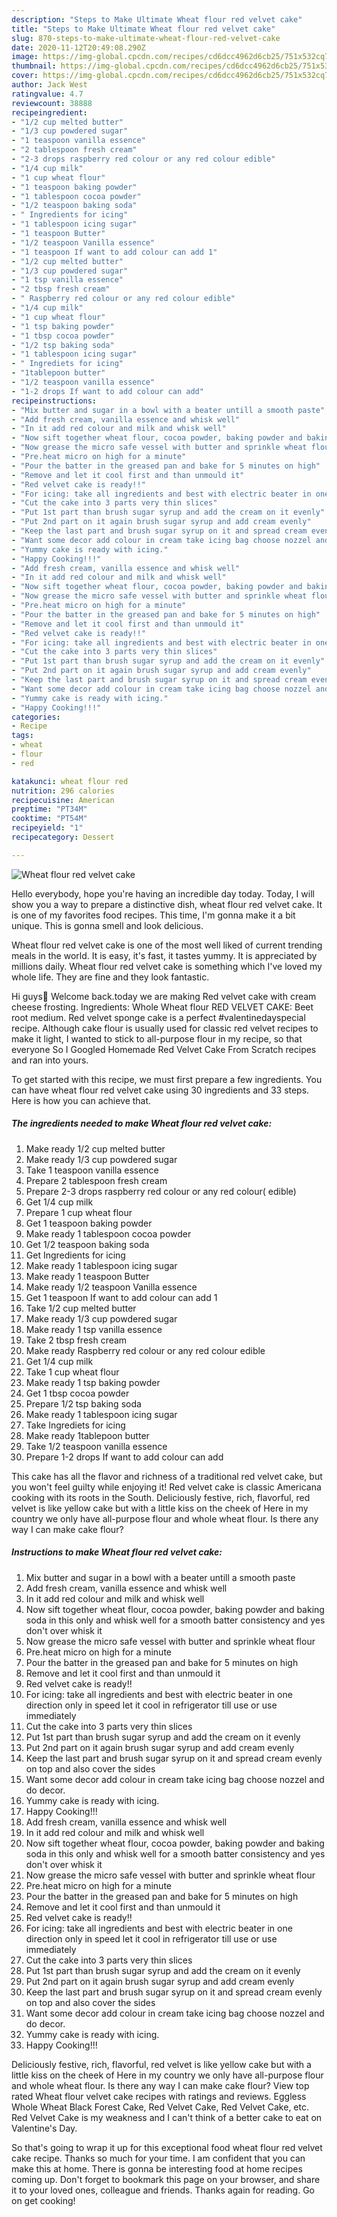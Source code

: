 ```yaml
---
description: "Steps to Make Ultimate Wheat flour red velvet cake"
title: "Steps to Make Ultimate Wheat flour red velvet cake"
slug: 870-steps-to-make-ultimate-wheat-flour-red-velvet-cake
date: 2020-11-12T20:49:08.290Z
image: https://img-global.cpcdn.com/recipes/cd6dcc4962d6cb25/751x532cq70/wheat-flour-red-velvet-cake-recipe-main-photo.jpg
thumbnail: https://img-global.cpcdn.com/recipes/cd6dcc4962d6cb25/751x532cq70/wheat-flour-red-velvet-cake-recipe-main-photo.jpg
cover: https://img-global.cpcdn.com/recipes/cd6dcc4962d6cb25/751x532cq70/wheat-flour-red-velvet-cake-recipe-main-photo.jpg
author: Jack West
ratingvalue: 4.7
reviewcount: 38888
recipeingredient:
- "1/2 cup melted butter"
- "1/3 cup powdered sugar"
- "1 teaspoon vanilla essence"
- "2 tablespoon fresh cream"
- "2-3 drops raspberry red colour or any red colour edible"
- "1/4 cup milk"
- "1 cup wheat flour"
- "1 teaspoon baking powder"
- "1 tablespoon cocoa powder"
- "1/2 teaspoon baking soda"
- " Ingredients for icing"
- "1 tablespoon icing sugar"
- "1 teaspoon Butter"
- "1/2 teaspoon Vanilla essence"
- "1 teaspoon If want to add colour can add 1"
- "1/2 cup melted butter"
- "1/3 cup powdered sugar"
- "1 tsp vanilla essence"
- "2 tbsp fresh cream"
- " Raspberry red colour or any red colour edible"
- "1/4 cup milk"
- "1 cup wheat flour"
- "1 tsp baking powder"
- "1 tbsp cocoa powder"
- "1/2 tsp baking soda"
- "1 tablespoon icing sugar"
- " Ingrediets for icing"
- "1tablepoon butter"
- "1/2 teaspoon vanilla essence"
- "1-2 drops If want to add colour can add"
recipeinstructions:
- "Mix butter and sugar in a bowl with a beater untill a smooth paste"
- "Add fresh cream, vanilla essence and whisk well"
- "In it add red colour and milk and whisk well"
- "Now sift together wheat flour, cocoa powder, baking powder and baking soda in this only and whisk well for a smooth batter consistency and yes don&#39;t over whisk it"
- "Now grease the micro safe vessel with butter and sprinkle wheat flour"
- "Pre.heat micro on high for a minute"
- "Pour the batter in the greased pan and bake for 5 minutes on high"
- "Remove and let it cool first and than unmould it"
- "Red velvet cake is ready!!"
- "For icing: take all ingredients and best with electric beater in one direction only in speed let it cool in refrigerator till use or use immediately"
- "Cut the cake into 3 parts very thin slices"
- "Put 1st part than brush sugar syrup and add the cream on it evenly"
- "Put 2nd part on it again brush sugar syrup and add cream evenly"
- "Keep the last part and brush sugar syrup on it and spread cream evenly on top and also cover the sides"
- "Want some decor add colour in cream take icing bag choose nozzel and do decor."
- "Yummy cake is ready with icing."
- "Happy Cooking!!!"
- "Add fresh cream, vanilla essence and whisk well"
- "In it add red colour and milk and whisk well"
- "Now sift together wheat flour, cocoa powder, baking powder and baking soda in this only and whisk well for a smooth batter consistency and yes don&#39;t over whisk it"
- "Now grease the micro safe vessel with butter and sprinkle wheat flour"
- "Pre.heat micro on high for a minute"
- "Pour the batter in the greased pan and bake for 5 minutes on high"
- "Remove and let it cool first and than unmould it"
- "Red velvet cake is ready!!"
- "For icing: take all ingredients and best with electric beater in one direction only in speed let it cool in refrigerator till use or use immediately"
- "Cut the cake into 3 parts very thin slices"
- "Put 1st part than brush sugar syrup and add the cream on it evenly"
- "Put 2nd part on it again brush sugar syrup and add cream evenly"
- "Keep the last part and brush sugar syrup on it and spread cream evenly on top and also cover the sides"
- "Want some decor add colour in cream take icing bag choose nozzel and do decor."
- "Yummy cake is ready with icing."
- "Happy Cooking!!!"
categories:
- Recipe
tags:
- wheat
- flour
- red

katakunci: wheat flour red 
nutrition: 296 calories
recipecuisine: American
preptime: "PT34M"
cooktime: "PT54M"
recipeyield: "1"
recipecategory: Dessert

---
```



![Wheat flour red velvet cake](https://img-global.cpcdn.com/recipes/cd6dcc4962d6cb25/751x532cq70/wheat-flour-red-velvet-cake-recipe-main-photo.jpg)

Hello everybody, hope you're having an incredible day today. Today, I will show you a way to prepare a distinctive dish, wheat flour red velvet cake. It is one of my favorites food recipes. This time, I'm gonna make it a bit unique. This is gonna smell and look delicious.

Wheat flour red velvet cake is one of the most well liked of current trending meals in the world. It is easy, it's fast, it tastes yummy. It is appreciated by millions daily. Wheat flour red velvet cake is something which I've loved my whole life. They are fine and they look fantastic.

Hi guys👋 Welcome back.today we are making Red velvet cake with cream cheese frosting. Ingredients: Whole Wheat flour RED VELVET CAKE: Beet root medium. Red velvet sponge cake is a perfect #valentinedayspecial recipe. Although cake flour is usually used for classic red velvet recipes to make it light, I wanted to stick to all-purpose flour in my recipe, so that everyone So I Googled Homemade Red Velvet Cake From Scratch recipes and ran into yours.


To get started with this recipe, we must first prepare a few ingredients. You can have wheat flour red velvet cake using 30 ingredients and 33 steps. Here is how you can achieve that.

<!--inarticleads1-->

##### The ingredients needed to make Wheat flour red velvet cake:

1. Make ready 1/2 cup melted butter
1. Make ready 1/3 cup powdered sugar
1. Take 1 teaspoon vanilla essence
1. Prepare 2 tablespoon fresh cream
1. Prepare 2-3 drops raspberry red colour or any red colour( edible)
1. Get 1/4 cup milk
1. Prepare 1 cup wheat flour
1. Get 1 teaspoon baking powder
1. Make ready 1 tablespoon cocoa powder
1. Get 1/2 teaspoon baking soda
1. Get  Ingredients for icing
1. Make ready 1 tablespoon icing sugar
1. Make ready 1 teaspoon Butter
1. Make ready 1/2 teaspoon Vanilla essence
1. Get 1 teaspoon If want to add colour can add 1
1. Take 1/2 cup melted butter
1. Make ready 1/3 cup powdered sugar
1. Make ready 1 tsp vanilla essence
1. Take 2 tbsp fresh cream
1. Make ready  Raspberry red colour or any red colour edible
1. Get 1/4 cup milk
1. Take 1 cup wheat flour
1. Make ready 1 tsp baking powder
1. Get 1 tbsp cocoa powder
1. Prepare 1/2 tsp baking soda
1. Make ready 1 tablespoon icing sugar
1. Take  Ingrediets for icing
1. Make ready 1tablepoon butter
1. Take 1/2 teaspoon vanilla essence
1. Prepare 1-2 drops If want to add colour can add


This cake has all the flavor and richness of a traditional red velvet cake, but you won&#39;t feel guilty while enjoying it! Red velvet cake is classic Americana cooking with its roots in the South. Deliciously festive, rich, flavorful, red velvet is like yellow cake but with a little kiss on the cheek of Here in my country we only have all-purpose flour and whole wheat flour. Is there any way I can make cake flour? 

<!--inarticleads2-->

##### Instructions to make Wheat flour red velvet cake:

1. Mix butter and sugar in a bowl with a beater untill a smooth paste
1. Add fresh cream, vanilla essence and whisk well
1. In it add red colour and milk and whisk well
1. Now sift together wheat flour, cocoa powder, baking powder and baking soda in this only and whisk well for a smooth batter consistency and yes don&#39;t over whisk it
1. Now grease the micro safe vessel with butter and sprinkle wheat flour
1. Pre.heat micro on high for a minute
1. Pour the batter in the greased pan and bake for 5 minutes on high
1. Remove and let it cool first and than unmould it
1. Red velvet cake is ready!!
1. For icing: take all ingredients and best with electric beater in one direction only in speed let it cool in refrigerator till use or use immediately
1. Cut the cake into 3 parts very thin slices
1. Put 1st part than brush sugar syrup and add the cream on it evenly
1. Put 2nd part on it again brush sugar syrup and add cream evenly
1. Keep the last part and brush sugar syrup on it and spread cream evenly on top and also cover the sides
1. Want some decor add colour in cream take icing bag choose nozzel and do decor.
1. Yummy cake is ready with icing.
1. Happy Cooking!!!
1. Add fresh cream, vanilla essence and whisk well
1. In it add red colour and milk and whisk well
1. Now sift together wheat flour, cocoa powder, baking powder and baking soda in this only and whisk well for a smooth batter consistency and yes don&#39;t over whisk it
1. Now grease the micro safe vessel with butter and sprinkle wheat flour
1. Pre.heat micro on high for a minute
1. Pour the batter in the greased pan and bake for 5 minutes on high
1. Remove and let it cool first and than unmould it
1. Red velvet cake is ready!!
1. For icing: take all ingredients and best with electric beater in one direction only in speed let it cool in refrigerator till use or use immediately
1. Cut the cake into 3 parts very thin slices
1. Put 1st part than brush sugar syrup and add the cream on it evenly
1. Put 2nd part on it again brush sugar syrup and add cream evenly
1. Keep the last part and brush sugar syrup on it and spread cream evenly on top and also cover the sides
1. Want some decor add colour in cream take icing bag choose nozzel and do decor.
1. Yummy cake is ready with icing.
1. Happy Cooking!!!


Deliciously festive, rich, flavorful, red velvet is like yellow cake but with a little kiss on the cheek of Here in my country we only have all-purpose flour and whole wheat flour. Is there any way I can make cake flour? View top rated Wheat flour velvet cake recipes with ratings and reviews. Eggless Whole Wheat Black Forest Cake, Red Velvet Cake, Red Velvet Cake, etc. Red Velvet Cake is my weakness and I can&#39;t think of a better cake to eat on Valentine&#39;s Day. 

So that's going to wrap it up for this exceptional food wheat flour red velvet cake recipe. Thanks so much for your time. I am confident that you can make this at home. There is gonna be interesting food at home recipes coming up. Don't forget to bookmark this page on your browser, and share it to your loved ones, colleague and friends. Thanks again for reading. Go on get cooking!
